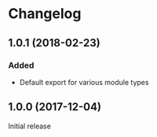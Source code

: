 # Changelog

<!-- {entry_placeholder} -->

## 1.0.1 (2018-02-23)

### Added
- Default export for various module types

## 1.0.0 (2017-12-04)

Initial release
